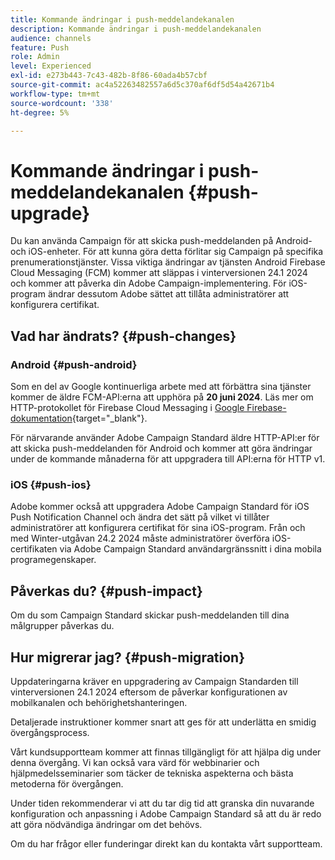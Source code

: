 ```yaml
---
title: Kommande ändringar i push-meddelandekanalen
description: Kommande ändringar i push-meddelandekanalen
audience: channels
feature: Push
role: Admin
level: Experienced
exl-id: e273b443-7c43-482b-8f86-60ada4b57cbf
source-git-commit: ac4a52263482557a6d5c370af6df5d54a42671b4
workflow-type: tm+mt
source-wordcount: '338'
ht-degree: 5%

---
```


# Kommande ändringar i push-meddelandekanalen {#push-upgrade}

Du kan använda Campaign för att skicka push-meddelanden på Android- och iOS-enheter. För att kunna göra detta förlitar sig Campaign på specifika prenumerationstjänster. Vissa viktiga ändringar av tjänsten Android Firebase Cloud Messaging (FCM) kommer att släppas i vinterversionen 24.1 2024 och kommer att påverka din Adobe Campaign-implementering. För iOS-program ändrar dessutom Adobe sättet att tillåta administratörer att konfigurera certifikat.

## Vad har ändrats? {#push-changes}

### Android {#push-android}

Som en del av Google kontinuerliga arbete med att förbättra sina tjänster kommer de äldre FCM-API:erna att upphöra på **20 juni 2024**. Läs mer om HTTP-protokollet för Firebase Cloud Messaging i [Google Firebase-dokumentation](https://firebase.google.com/docs/cloud-messaging/http-server-ref){target="_blank"}.

För närvarande använder Adobe Campaign Standard äldre HTTP-API:er för att skicka push-meddelanden för Android och kommer att göra ändringar under de kommande månaderna för att uppgradera till API:erna för HTTP v1.

### iOS {#push-ios}

Adobe kommer också att uppgradera Adobe Campaign Standard för iOS Push Notification Channel och ändra det sätt på vilket vi tillåter administratörer att konfigurera certifikat för sina iOS-program. Från och med Winter-utgåvan 24.2 2024 måste administratörer överföra iOS-certifikaten via Adobe Campaign Standard användargränssnitt i dina mobila programegenskaper.

## Påverkas du? {#push-impact}

Om du som Campaign Standard skickar push-meddelanden till dina målgrupper påverkas du.

## Hur migrerar jag? {#push-migration}

Uppdateringarna kräver en uppgradering av Campaign Standarden till vinterversionen 24.1 2024 eftersom de påverkar konfigurationen av mobilkanalen och behörighetshanteringen.

Detaljerade instruktioner kommer snart att ges för att underlätta en smidig övergångsprocess.

Vårt kundsupportteam kommer att finnas tillgängligt för att hjälpa dig under denna övergång. Vi kan också vara värd för webbinarier och hjälpmedelsseminarier som täcker de tekniska aspekterna och bästa metoderna för övergången.

Under tiden rekommenderar vi att du tar dig tid att granska din nuvarande konfiguration och anpassning i Adobe Campaign Standard så att du är redo att göra nödvändiga ändringar om det behövs.

Om du har frågor eller funderingar direkt kan du kontakta vårt supportteam.
